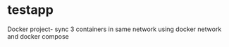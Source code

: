 # testapp
Docker project- sync 3 containers in same network using docker network and docker compose 
